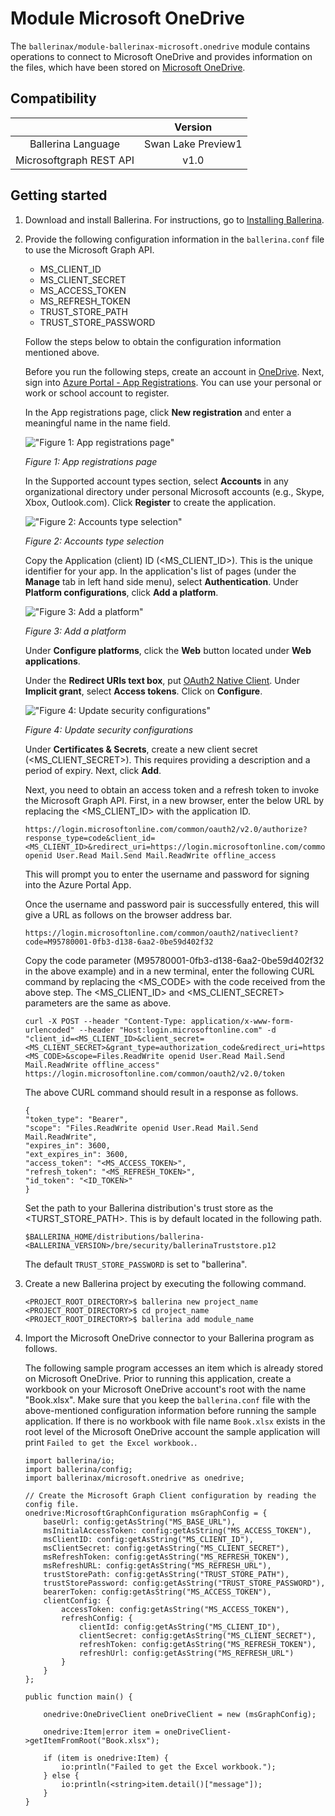 # Module Microsoft OneDrive

The `ballerinax/module-ballerinax-microsoft.onedrive` module contains operations to connect to Microsoft OneDrive and provides information on the files, which have been stored on [Microsoft OneDrive](https://docs.microsoft.com/en-us/graph/onedrive-concept-overview).

## Compatibility
|                     |    Version     |
|:-------------------:|:--------------:|
| Ballerina Language  | Swan Lake Preview1   |
| Microsoftgraph REST API | v1.0          |

## Getting started

1.  Download and install Ballerina. For instructions, go to [Installing Ballerina](https://ballerina.io/learn/installing-ballerina/).

2.  Provide the following configuration information in the `ballerina.conf` file to use the Microsoft Graph API.

       - MS_CLIENT_ID
       - MS_CLIENT_SECRET
       - MS_ACCESS_TOKEN
       - MS_REFRESH_TOKEN
       - TRUST_STORE_PATH
       - TRUST_STORE_PASSWORD

    Follow the steps below to obtain the configuration information mentioned above.

    Before you run the following steps, create an account in [OneDrive](https://onedrive.live.com). Next, sign into [Azure Portal - App Registrations](https://portal.azure.com/#blade/Microsoft_AAD_RegisteredApps/ApplicationsListBlade). You can use your personal or work or school account to register.

    In the App registrations page, click **New registration** and enter a meaningful name in the name field.

    !["Figure 1: App registrations page"](images/step1.jpg)

    *Figure 1: App registrations page*

    In the Supported account types section, select **Accounts** in any organizational directory under personal Microsoft accounts (e.g., Skype, Xbox, Outlook.com). Click **Register** to create the application.

    !["Figure 2: Accounts type selection"](images/step2.jpg)
    
    *Figure 2: Accounts type selection*

    Copy the Application (client) ID (\<MS_CLIENT_ID>). This is the unique identifier for your app.
    In the application's list of pages (under the **Manage** tab in left hand side menu), select **Authentication**.
    Under **Platform configurations**, click **Add a platform**.

    !["Figure 3: Add a platform"](images/step3.jpg)
    
    *Figure 3: Add a platform*

    Under **Configure platforms**, click the **Web** button located under **Web applications**.

    Under the **Redirect URIs text box**, put [OAuth2 Native Client](https://login.microsoftonline.com/common/oauth2/nativeclient).
    Under **Implicit grant**, select **Access tokens**.
    Click on **Configure**.

    !["Figure 4: Update security configurations"](images/step4.jpg)
    
    *Figure 4: Update security configurations*

    Under **Certificates & Secrets**, create a new client secret (\<MS_CLIENT_SECRET>). This requires providing a description and a period of expiry. Next, click **Add**.

    Next, you need to obtain an access token and a refresh token to invoke the Microsoft Graph API.
    First, in a new browser, enter the below URL by replacing the \<MS_CLIENT_ID> with the application ID.

    ```
    https://login.microsoftonline.com/common/oauth2/v2.0/authorize?response_type=code&client_id=<MS_CLIENT_ID>&redirect_uri=https://login.microsoftonline.com/common/oauth2/nativeclient&scope=Files.ReadWrite openid User.Read Mail.Send Mail.ReadWrite offline_access
    ```

    This will prompt you to enter the username and password for signing into the Azure Portal App.

    Once the username and password pair is successfully entered, this will give a URL as follows on the browser address bar.

    `https://login.microsoftonline.com/common/oauth2/nativeclient?code=M95780001-0fb3-d138-6aa2-0be59d402f32`

    Copy the code parameter (M95780001-0fb3-d138-6aa2-0be59d402f32 in the above example) and in a new terminal, enter the following CURL command by replacing the \<MS_CODE> with the code received from the above step. The \<MS_CLIENT_ID> and \<MS_CLIENT_SECRET> parameters are the same as above.

    ```
    curl -X POST --header "Content-Type: application/x-www-form-urlencoded" --header "Host:login.microsoftonline.com" -d "client_id=<MS_CLIENT_ID>&client_secret=<MS_CLIENT_SECRET>&grant_type=authorization_code&redirect_uri=https://login.microsoftonline.com/common/oauth2/nativeclient&code=<MS_CODE>&scope=Files.ReadWrite openid User.Read Mail.Send Mail.ReadWrite offline_access" https://login.microsoftonline.com/common/oauth2/v2.0/token
    ```

    The above CURL command should result in a response as follows.
    ```
    {
    "token_type": "Bearer",
    "scope": "Files.ReadWrite openid User.Read Mail.Send Mail.ReadWrite",
    "expires_in": 3600,
    "ext_expires_in": 3600,
    "access_token": "<MS_ACCESS_TOKEN>",
    "refresh_token": "<MS_REFRESH_TOKEN>",
    "id_token": "<ID_TOKEN>"
    }
    ```

    Set the path to your Ballerina distribution's trust store as the \<TURST_STORE_PATH>. This is by default located in the following path.

    `$BALLERINA_HOME/distributions/ballerina-<BALLERINA_VERSION>/bre/security/ballerinaTruststore.p12`

    The default `TRUST_STORE_PASSWORD` is set to "ballerina".

3. Create a new Ballerina project by executing the following command.

	```shell
	<PROJECT_ROOT_DIRECTORY>$ ballerina new project_name
	<PROJECT_ROOT_DIRECTORY>$ cd project_name
	<PROJECT_ROOT_DIRECTORY>$ ballerina add module_name
	```

4. Import the Microsoft OneDrive connector to your Ballerina program as follows.

    The following sample program accesses an item which is already stored on Microsoft OneDrive. Prior to running this application, create a workbook on your Microsoft OneDrive account's root with the name "Book.xlsx". Make sure that you keep the `ballerina.conf` file with the above-mentioned configuration information before running the sample application. If there is no workbook with file name `Book.xlsx` exists in the root level of the Microsoft OneDrive account the sample application will print `Failed to get the Excel workbook.`. 

	```
    import ballerina/io;
    import ballerina/config;
    import ballerinax/microsoft.onedrive as onedrive;

    // Create the Microsoft Graph Client configuration by reading the config file.
    onedrive:MicrosoftGraphConfiguration msGraphConfig = {
        baseUrl: config:getAsString("MS_BASE_URL"),
        msInitialAccessToken: config:getAsString("MS_ACCESS_TOKEN"),
        msClientID: config:getAsString("MS_CLIENT_ID"),
        msClientSecret: config:getAsString("MS_CLIENT_SECRET"),
        msRefreshToken: config:getAsString("MS_REFRESH_TOKEN"),
        msRefreshURL: config:getAsString("MS_REFRESH_URL"),
        trustStorePath: config:getAsString("TRUST_STORE_PATH"),
        trustStorePassword: config:getAsString("TRUST_STORE_PASSWORD"),
        bearerToken: config:getAsString("MS_ACCESS_TOKEN"),
        clientConfig: {
            accessToken: config:getAsString("MS_ACCESS_TOKEN"),
            refreshConfig: {
                clientId: config:getAsString("MS_CLIENT_ID"),
                clientSecret: config:getAsString("MS_CLIENT_SECRET"),
                refreshToken: config:getAsString("MS_REFRESH_TOKEN"),
                refreshUrl: config:getAsString("MS_REFRESH_URL")
            }
        }
    };

    public function main() {

        onedrive:OneDriveClient oneDriveClient = new (msGraphConfig);
        
        onedrive:Item|error item = oneDriveClient->getItemFromRoot("Book.xlsx");

        if (item is onedrive:Item) {
            io:println("Failed to get the Excel workbook.");
        } else {
            io:println(<string>item.detail()["message"]);
        }
    }
	```
